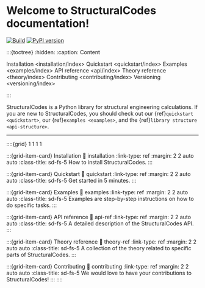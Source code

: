 # Welcome to StructuralCodes documentation!

[![Build](https://github.com/fib-international/structuralcodes/actions/workflows/build.yaml/badge.svg)](https://github.com/fib-international/structuralcodes/actions/workflows/build.yaml)
[![PyPI version](https://badge.fury.io/py/structuralcodes.svg)](https://badge.fury.io/py/structuralcodes)

:::{toctree}
:hidden:
:caption: Content

Installation <installation/index>
Quickstart <quickstart/index>
Examples <examples/index>
API reference <api/index>
Theory reference <theory/index>
Contributing <contributing/index>
Versioning <versioning/index>

:::

StructuralCodes is a Python library for structural engineering calculations. If you are new to StructuralCodes, you should check out our {ref}`quickstart <quickstart>`, our {ref}`examples <examples>`, and the {ref}`library structure <api-structure>`.

<hr>

::::{grid} 1 1 1 1

:::{grid-item-card} Installation
:link: installation
:link-type: ref
:margin: 2 2 auto auto
:class-title: sd-fs-5
How to install StructuralCodes.
:::

:::{grid-item-card} Quickstart
:link: quickstart
:link-type: ref
:margin: 2 2 auto auto
:class-title: sd-fs-5
Get started in 5 minutes.
:::

:::{grid-item-card} Examples
:link: examples
:link-type: ref
:margin: 2 2 auto auto
:class-title: sd-fs-5
Examples are step-by-step instructions on how to do specific tasks.
:::

:::{grid-item-card} API reference
:link: api-ref
:link-type: ref
:margin: 2 2 auto auto
:class-title: sd-fs-5
A detailed description of the StructuralCodes API.
:::

:::{grid-item-card} Theory reference
:link: theory-ref
:link-type: ref
:margin: 2 2 auto auto
:class-title: sd-fs-5
A collection of the theory related to specific parts of StructuralCodes.
:::

:::{grid-item-card} Contributing
:link: contributing
:link-type: ref
:margin: 2 2 auto auto
:class-title: sd-fs-5
We would love to have your contributions to StructuralCodes!
:::
::::